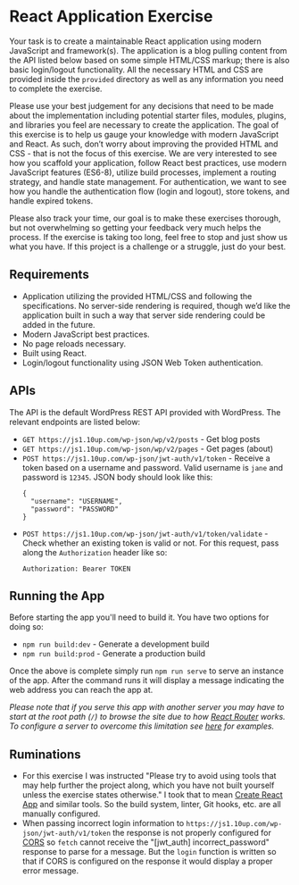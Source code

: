 # React Application Exercise

Your task is to create a maintainable React application using modern JavaScript and framework(s). The application is a blog pulling content from the API listed below based on some simple HTML/CSS markup; there is also basic login/logout functionality. All the necessary HTML and CSS are provided inside the `provided` directory as well as any information you need to complete the exercise.

Please use your best judgement for any decisions that need to be made about the implementation including potential starter files, modules, plugins, and libraries you feel are necessary to create the application. The goal of this exercise is to help us gauge your knowledge with modern JavaScript and React. As such, don’t worry about improving the provided HTML and CSS - that is not the focus of this exercise. We are very interested to see how you scaffold your application, follow React best practices, use modern JavaScript features (ES6-8), utilize build processes, implement a routing strategy, and handle state management. For authentication, we want to see how you handle the authentication flow (login and logout), store tokens, and handle expired tokens.

Please also track your time, our goal is to make these exercises thorough, but not overwhelming so getting your feedback very much helps the process. If the exercise is taking too long, feel free to stop and just show us what you have. If this project is a challenge or a struggle, just do your best.

## Requirements

* Application utilizing the provided HTML/CSS and following the specifications. No server-side rendering is required, though we’d like the application built in such a way that server side rendering could be added in the future.
* Modern JavaScript best practices.
* No page reloads necessary.
* Built using React.
* Login/logout functionality using JSON Web Token authentication.

## APIs

The API is the default WordPress REST API provided with WordPress. The relevant endpoints are listed below:

* `GET https://js1.10up.com/wp-json/wp/v2/posts` - Get blog posts
* `GET https://js1.10up.com/wp-json/wp/v2/pages` - Get pages (about)
* `POST https://js1.10up.com/wp-json/jwt-auth/v1/token` - Receive a token based on a username and password. Valid username is `jane` and password is `12345`. JSON body should look like this:
  ```
  {
    "username": "USERNAME",
    "password": "PASSWORD"
  }
  ```
* `POST https://js1.10up.com/wp-json/jwt-auth/v1/token/validate` - Check whether an existing token is valid or not. For this request, pass along the `Authorization` header like so:
  ```
  Authorization: Bearer TOKEN
  ```

## Running the App

Before starting the app you'll need to build it. You have two options for doing so:

* `npm run build:dev` - Generate a development build
* `npm run build:prod` - Generate a production build

Once the above is complete simply run `npm run serve` to serve an instance of the app. After the command runs it will display a message indicating the web address you can reach the app at.

_Please note that if you serve this app with another server you may have to start at the root path (`/`) to browse the site due to how [React Router](https://reactrouter.com/) works. To configure a server to overcome this limitation see [here](https://github.com/remix-run/react-router/blob/v1.0.0/docs/guides/basics/Histories.md#configuring-your-server) for examples._

## Ruminations

* For this exercise I was instructed "Please try to avoid using tools that may help further the project along, which you have not built yourself unless the exercise states otherwise." I took that to mean [Create React App](https://create-react-app.dev/) and similar tools. So the build system, linter, Git hooks, etc. are all manually configured.
* When passing incorrect login information to `https://js1.10up.com/wp-json/jwt-auth/v1/token` the response is not properly configured for [CORS](https://developer.mozilla.org/en-US/docs/Web/HTTP/CORS) so `fetch` cannot receive the "[jwt_auth] incorrect_password" response to parse for a message. But the `login` function is written so that if CORS is configured on the response it would display a proper error message.
